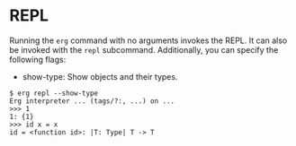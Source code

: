 # REPL

Running the `erg` command with no arguments invokes the REPL. It can also be invoked with the `repl` subcommand.
Additionally, you can specify the following flags:

* show-type: Show objects and their types.

```console
$ erg repl --show-type
Erg interpreter ... (tags/?:, ...) on ...
>>> 1
1: {1}
>>> id x = x
id = <function id>: |T: Type| T -> T
```
